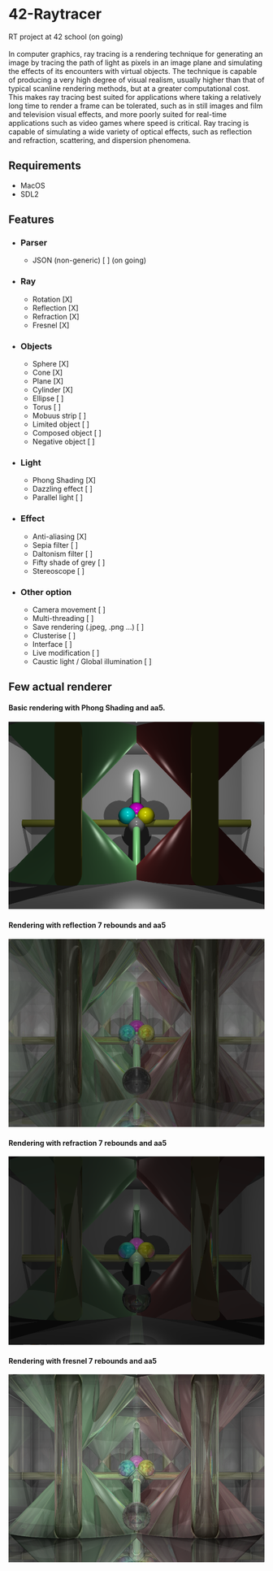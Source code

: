 42-Raytracer
============

RT project at 42 school (on going)\
\
In computer graphics, ray tracing is a rendering technique for generating an image by tracing the path of light as pixels in an image plane and simulating the effects of its encounters with virtual objects. The technique is capable of producing a very high degree of visual realism, usually higher than that of typical scanline rendering methods, but at a greater computational cost. This makes ray tracing best suited for applications where taking a relatively long time to render a frame can be tolerated, such as in still images and film and television visual effects, and more poorly suited for real-time applications such as video games where speed is critical. Ray tracing is capable of simulating a wide variety of optical effects, such as reflection and refraction, scattering, and dispersion phenomena.

Requirements
------------

- MacOS
- SDL2

Features
--------

- ### Parser
	+ JSON (non-generic) [ ] (on going)

- ### Ray
	+ Rotation [X]
	+ Reflection [X]
	+ Refraction [X]
	+ Fresnel [X]

- ### Objects
	+ Sphere [X]
	+ Cone [X]
	+ Plane [X]
	+ Cylinder [X]
	+ Ellipse [ ]
	+ Torus [ ]
	+ Mobuus strip [ ]
	+ Limited object [ ]
	+ Composed object [ ]
	+ Negative object [ ]

- ### Light
	+ Phong Shading [X]
	+ Dazzling effect [ ]
	+ Parallel light [ ]

- ### Effect
	+ Anti-aliasing [X]
	+ Sepia filter [ ]
	+ Daltonism filter [ ]
	+ Fifty shade of grey [ ]
	+ Stereoscope [ ]

- ### Other option
	+ Camera movement [ ]
	+ Multi-threading [ ]
	+ Save rendering (.jpeg, .png ...) [ ]
	+ Clusterise [ ]
	+ Interface [ ]
	+ Live modification [ ]
	+ Caustic light / Global illumination [ ]

Few actual renderer
-------------------

#### Basic rendering with Phong Shading and aa5.
![rip](render/phongShading.png)

#### Rendering with reflection 7 rebounds and aa5
![rip](render/reflection_7rebound-aa5.png)

#### Rendering with refraction 7 rebounds and aa5
![rip](render/refraction_7rebound-aa5.png)

#### Rendering with fresnel 7 rebounds and aa5
![rip](render/fresnel_7rebound-aa5.png)
